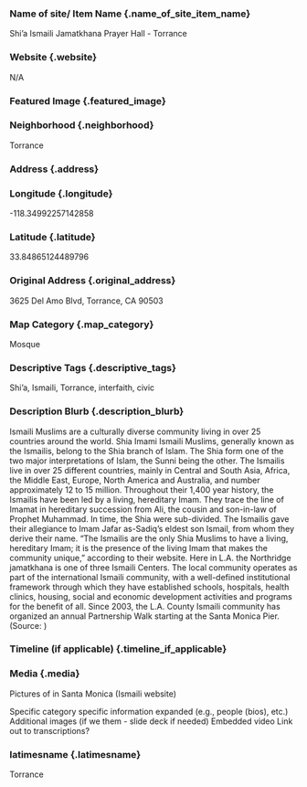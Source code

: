 ### Name of site/ Item Name {.name_of_site_item_name}
Shi’a Ismaili Jamatkhana Prayer Hall - Torrance

### Website {.website}
N/A

### Featured Image {.featured_image}


### Neighborhood {.neighborhood}
Torrance

### Address {.address}
### Longitude {.longitude}
-118.34992257142858
### Latitude {.latitude}
33.84865124489796
### Original Address {.original_address}
3625 Del Amo Blvd, Torrance, CA 90503

### Map Category  {.map_category}
Mosque

### Descriptive Tags {.descriptive_tags}
Shi’a, Ismaili, Torrance, interfaith, civic

### Description Blurb {.description_blurb}
Ismaili Muslims are a culturally diverse community living in over 25 countries around the world. Shia Imami Ismaili Muslims, generally known as the Ismailis, belong to the Shia branch of Islam. The Shia form one of the two major interpretations of Islam, the Sunni being the other. The Ismailis live in over 25 different countries, mainly in Central and South Asia, Africa, the Middle East, Europe, North America and Australia, and number approximately 12 to 15 million. Throughout their 1,400 year history, the Ismailis have been led by a living, hereditary Imam. They trace the line of Imamat in hereditary succession from Ali, the cousin and son-in-law of Prophet Muhammad. In time, the Shia were sub-divided. The Ismailis gave their allegiance to Imam Jafar as-Sadiq’s eldest son Ismail, from whom they derive their name. “The Ismailis are the only Shia Muslims to have a living, hereditary Imam; it is the presence of the living Imam that makes the community unique,” according to their website. Here in L.A. the Northridge jamatkhana is one of three Ismaili Centers. The local community operates as part of the international Ismaili community, with a well-defined institutional framework through which they have established schools, hospitals, health clinics, housing, social and economic development activities and programs for the benefit of all. Since 2003, the L.A. County Ismaili community has organized an annual Partnership Walk starting at the Santa Monica Pier. (Source: ) 


### Timeline (if applicable) {.timeline_if_applicable}


### Media  {.media}

Pictures of in Santa Monica (Ismaili website)


Specific category specific information expanded (e.g., people (bios), etc.)
Additional images (if we them - slide deck if needed)
Embedded video
Link out to transcriptions?



### latimesname {.latimesname}
Torrance